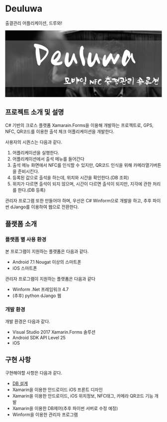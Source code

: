 # Deuluwa
출결관리 어플리케이션, 드루와!

![](https://github.com/HEROHJK/Deuluwa/blob/master/DeuluwaMain.png)

## 프로젝트 소개 및 설명
C# 기반의 크로스 플랫폼 Xamarain.Forms을 이용해 개발하는 프로젝트로, GPS, NFC, QR코드를 이용한 출석 체크 어플리케이션을 개발한다.

사용자의 시퀀스는 다음과 같다.

1. 어플리케이션을 실행한다.
2. 어플리케이션에서 출석 메뉴를 들어간다
3. 출석 메뉴 화면에서 NFC를 인식할 수 있지만, QR코드 인식을 위해 카메라열기버튼을 준비시킨다.
4. 등록된 값으로 출석을 하는데, 위치와 시간을 확인한다.(DB 조회)
5. 위치가 다르면 출석이 되지 않으며, 시간이 다르면 출석이 되지만, 지각에 관한 처리를 한다.(DB 등록)

관리자 프로그램 또한 만들어야 하며, 우선은 C# Winform으로 개발을 하고, 추후 파이썬 dJango를 이용하여 웹으로 전환한다.

## 플랫폼 소개
### 플랫폼 별 사용 환경

본 프로그램이 지원하는 플랫폼은 다음과 같다.

* Android 7.1 Nougat 이상의 스마트폰
* iOS 스마트폰

관리자 프로그램이 지원하는 플랫폼은 다음과 같다

* Winform .Net 프레임워크 4.7
* (추후) python dJango 웹
### 개발 환경
개발 환경은 다음과 같다.
* Visual Studio 2017 Xamarin.Forms 솔루션
* Android SDK API Level 25
* iOS

## 구현 사항
구현해야할 사항은 다음과 같다.

* [DB 설계](https://github.com/HEROHJK/Deuluwa/tree/master/SQL)
* Xamarin을 이용한 안드로이드 iOS 프론트 디자인
* Xamarin을 이용한 안드로이드, iOS 위치정보, NFC태그, 카메라 QR코드 기능 개발
* Xamarin을 이용한 DB제어(추후 파이썬 서버로 수정 예정)
* Winform을 이용한 관리자 프로그램
